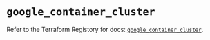 # `google_container_cluster`

Refer to the Terraform Registory for docs: [`google_container_cluster`](https://registry.terraform.io/providers/hashicorp/google/5.5.0/docs/resources/container_cluster).
